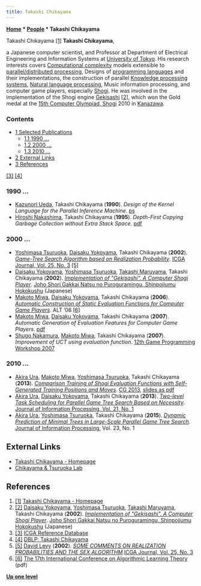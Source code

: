 ```yaml
---
title: Takashi Chikayama
---
```

**[Home](Home "Home") \* [People](People "People") \* Takashi Chikayama**



 [](http://www.logos.t.u-tokyo.ac.jp/www/home/chik/) Takashi Chikayama <a id="cite-note-1" href="#cite-ref-1">[1]</a> 
**Takashi Chikayama**,  

a Japanese computer scientist, and Professor at Department of Electrical Engineering and Information Systems at [University of Tokyo](https://en.wikipedia.org/wiki/University_of_Tokyo). His research interests covers [Computational complexity](https://en.wikipedia.org/wiki/Computational_complexity_theory) models extensible to [parallel/distributed processing](https://en.wikipedia.org/wiki/Distributed_computing), Designs of [programming languages](Languages "Languages") and their implementations, the construction of parallel [Knowledge processing systems](https://en.wikipedia.org/wiki/Knowledge_management), [Natural language processing](https://en.wikipedia.org/wiki/Natural_language_processing), Music information processing, and computer game players, especially [Shogi](Shogi "Shogi"). He was involved in the implementation of the Shogi engine [Gekisashi](index.php?title=Gekisashi&action=edit&redlink=1 "Gekisashi (page does not exist)") <a id="cite-note-2" href="#cite-ref-2">[2]</a>, which won the Gold medal at the [15th Computer Olympiad, Shogi](15th_Computer_Olympiad#Shogi "15th Computer Olympiad") 2010 in [Kanazawa](https://en.wikipedia.org/wiki/Kanazawa,_Ishikawa).



### Contents


* [1 Selected Publications](#selected-publications)
	+ [1.1 1990 ...](#1990-...)
	+ [1.2 2000 ...](#2000-...)
	+ [1.3 2010 ...](#2010-...)
* [2 External Links](#external-links)
* [3 References](#references)






<a id="cite-note-3" href="#cite-ref-3">[3]</a> <a id="cite-note-4" href="#cite-ref-4">[4]</a>



### 1990 ...


* [Kazunori Ueda](http://www.ueda.info.waseda.ac.jp/%7Eueda/), Takashi Chikayama (**1990**). *Design of the Kernel Language for the Parallel Inference Machine*. [ps](http://www.ueda.info.waseda.ac.jp/%7Eueda/pub/compj90.ps)
* [Hiroshi Nakashima](http://www.para.media.kyoto-u.ac.jp/), Takashi Chikayama (**1995**). *Depth-First Copying Garbage Collection without Extra Stack Space*. [pdf](http://citeseerx.ist.psu.edu/viewdoc/download?doi=10.1.1.51.2124&rep=rep1&type=pdf)


### 2000 ...


* [Yoshimasa Tsuruoka](Yoshimasa_Tsuruoka "Yoshimasa Tsuruoka"), [Daisaku Yokoyama](Daisaku_Yokoyama "Daisaku Yokoyama"), Takashi Chikayama (**2002**). *[Game-Tree Search Algorithm based on Realization Probability](http://citeseerx.ist.psu.edu/viewdoc/summary?doi=10.1.1.2.9258)*. [ICGA Journal, Vol. 25, No. 3](ICGA_Journal#25_3 "ICGA Journal") <a id="cite-note-5" href="#cite-ref-5">[5]</a>
* [Daisaku Yokoyama](Daisaku_Yokoyama "Daisaku Yokoyama"), [Yoshimasa Tsuruoka](Yoshimasa_Tsuruoka "Yoshimasa Tsuruoka"), [Takashi Maruyama](Takashi_Maruyama "Takashi Maruyama"), Takashi Chikayama (**2002**). *[Implementation of "Gekisashi". A Computer Shogi Player](http://sciencelinks.jp/j-east/article/200218/000020021802A0583583.php)*. [Joho Shori Gakkai Natsu no Puroguramingu, Shinpojiumu Hokokushu](http://sciencelinks.jp/j-east/journal/J/L0461A/2006.php) (Japanese)
* [Makoto Miwa](Makoto_Miwa "Makoto Miwa"), [Daisaku Yokoyama](Daisaku_Yokoyama "Daisaku Yokoyama"), Takashi Chikayama (**2006**). *[Automatic Construction of Static Evaluation Functions for Computer Game Players](http://www.springerlink.com/content/6180u7h3t312468u/)*. ALT ’06 <a id="cite-note-6" href="#cite-ref-6">[6]</a>
* [Makoto Miwa](Makoto_Miwa "Makoto Miwa"), [Daisaku Yokoyama](Daisaku_Yokoyama "Daisaku Yokoyama"), Takashi Chikayama (**2007**). *Automatic Generation of Evaluation Features for Computer Game Players*. [pdf](http://cswww.essex.ac.uk/cig/2007/papers/2037.pdf)
* [Shugo Nakamura](index.php?title=Shugo_Nakamura&action=edit&redlink=1 "Shugo Nakamura (page does not exist)"), [Makoto Miwa](Makoto_Miwa "Makoto Miwa"), Takashi Chikayama (**2007**). *Improvement of UCT using evaluation function*. [12th Game Programming Workshop 2007](http://www.computer-shogi.org/gpw/gpw12_e.html)


### 2010 ...


* [Akira Ura](Akira_Ura "Akira Ura"), [Makoto Miwa](Makoto_Miwa "Makoto Miwa"), [Yoshimasa Tsuruoka](Yoshimasa_Tsuruoka "Yoshimasa Tsuruoka"), Takashi Chikayama (**2013**). *[Comparison Training of Shogi Evaluation Functions with Self-Generated Training Positions and Moves](https://link.springer.com/chapter/10.1007/978-3-319-09165-5_18)*. [CG 2013](CG_2013 "CG 2013"), [slides as pdf](https://pdfs.semanticscholar.org/6ad0/7167425539cf64e6bf420d7a28a1fc1047d6.pdf)
* [Akira Ura](Akira_Ura "Akira Ura"), [Daisaku Yokoyama](Daisaku_Yokoyama "Daisaku Yokoyama"), Takashi Chikayama (**2013**). *[Two-level Task Scheduling for Parallel Game Tree Search Based on Necessity](https://www.jstage.jst.go.jp/article/ipsjjip/21/1/21_17/_article)*. [Journal of Information Processing, Vol. 21, No. 1](http://www.informatik.uni-trier.de/~ley/db/journals/jip/jip21.html#UraYC13)
* [Akira Ura](Akira_Ura "Akira Ura"), [Yoshimasa Tsuruoka](Yoshimasa_Tsuruoka "Yoshimasa Tsuruoka"), Takashi Chikayama (**2015**). *[Dynamic Prediction of Minimal Trees in Large-Scale Parallel Game Tree Search](https://www.jstage.jst.go.jp/article/ipsjjip/23/1/23_9/_article)*. [Journal of Information Processing](https://www.jstage.jst.go.jp/browse/ipsjjip/), Vol. 23, No. 1


## External Links


* [Takashi Chikayama - Homepage](http://www.logos.t.u-tokyo.ac.jp/www/home/chik/)
* [Chikayama & Tsuruoka Lab](http://www.logos.ic.i.u-tokyo.ac.jp/wiki-en/)


## References


1. <a id="cite-ref-1" href="#cite-note-1">[1]</a> [Takashi Chikayama - Homepage](http://www.logos.t.u-tokyo.ac.jp/www/home/chik/)
2. <a id="cite-ref-2" href="#cite-note-2">[2]</a>  [Daisaku Yokoyama](Daisaku_Yokoyama "Daisaku Yokoyama"), [Yoshimasa Tsuruoka](Yoshimasa_Tsuruoka "Yoshimasa Tsuruoka"), [Takashi Maruyama](Takashi_Maruyama "Takashi Maruyama"), Takashi Chikayama (**2002**). *[Implementation of "Gekisashi". A Computer Shogi Player](http://sciencelinks.jp/j-east/article/200218/000020021802A0583583.php)*. [Joho Shori Gakkai Natsu no Puroguramingu, Shinpojiumu Hokokushu](http://sciencelinks.jp/j-east/journal/J/L0461A/2006.php) (Japanese)
3. <a id="cite-ref-3" href="#cite-note-3">[3]</a> [ICGA Reference Database](ICGA_Journal#RefDB "ICGA Journal")
4. <a id="cite-ref-4" href="#cite-note-4">[4]</a> [DBLP: Takashi Chikayama](http://www.informatik.uni-trier.de/%7Eley/db/indices/a-tree/c/Chikayama:Takashi.html)
5. <a id="cite-ref-5" href="#cite-note-5">[5]</a> [David Levy](David_Levy "David Levy") (**2002**). *[SOME COMMENTS ON REALIZATION PROBABILITIES AND THE SEX ALGORITHM](http://ilk.uvt.nl/icga/journal/contents/content25-3.htm#SOME%20COMMENTS%20ON%20REALIZATION%20PROBABILITIES)*.[ICGA Journal, Vol. 25, No. 3](ICGA_Journal#25_3 "ICGA Journal")
6. <a id="cite-ref-6" href="#cite-note-6">[6]</a> [The 17th International Conference on Algorithmic Learning Theory](http://www-alg.ist.hokudai.ac.jp/%7Ethomas/ALT06/progfin.pdf) (pdf)

**[Up one level](People "People")**







 
